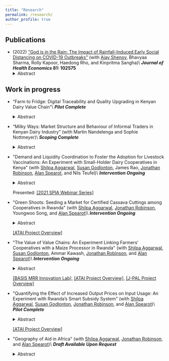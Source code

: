 ```yaml
---
title: "Research"
permalink: /research/
author_profile: true
---
```


<h2> Publications </h2>

- (2022) ["God is in the Rain: The Impact of Rainfall-Induced Early Social Distancing on COVID-19 Outbreaks"](/files/covid_jhe.pdf) (with [Ajay Shenoy](https://people.ucsc.edu/~azshenoy/), Bhavyaa Sharma, Rolly Kapoor, Haedong Rho, and Kinpritma Sangha)\\
**_Journal of Health Economics_ 81: 102575**
	<details>
	  <summary>Abstract</summary>
	<div align="justify">
	We measure the benefit to society created by preventing COVID-19 deaths through a marginal increase in early social distancing. We exploit county-level rainfall on the last weekend before statewide lockdown in the early phase of the pandemic. After controlling for historical rainfall, temperature, and state fixed-effects, current rainfall is a plausibly exogenous instrument for social distancing. A one percent decrease in the population leaving home on the weekend before lockdown creates an average of 132 dollars of benefit per county resident within 2 weeks. The impacts of earlier distancing compound over time and mainly arise from lowering the risk of a major outbreak, yielding large but unevenly distributed social benefit.
	</div>
	</details>


<h2> Work in progress </h2>

- “Farm to Fridge: Digital Traceability and Quality Upgrading in Kenyan Dairy Value Chain”\\
**_Pilot Complete_**
	<details>
	  <summary>Abstract</summary>
	<div align="justify">	  

	</div>	
	</details>



- “Milky Ways: Market Structure and Behaviour of Informal Traders in Kenyan Dairy Industry” (with Martin Nandelenga and Sophie Nottmeyer)\\
**_Scoping Complete_**
	<details>
	  <summary>Abstract</summary>
	<div align="justify">	  

	</div>	
	</details>



- "Demand and Liquidity Coordination to Foster the Adoption for Livestock Vaccinations: An Experiment with Small-Holder Dairy Cooperatives in Kenya" (with [Shilpa Aggarwal](https://aggarwalshilpa.wixsite.com/home), [Susan Godlonton](https://sites.williams.edu/sg5/), James Rao, [Jonathan Robinson](https://people.ucsc.edu/~jmrtwo/), [Alan Spearot](https://people.ucsc.edu/~aspearot/), and Nils Teufel)\\
**_Intervention Ongoing_**
	<details>
	  <summary>Abstract</summary>
	<div align="justify">		  
	  East Coast Fever (ECF) is a deadly cattle disease transmitted by ticks. While an effective ECF vaccine exists, take-up is low in many areas. There are two main reasons for the low adoption: First, technically, the vaccine must be administered to a large number of animals at once (the minimum package size has enough dosage for 40 cattle), and so farmers with only a few cattle cannot access the vaccine individually. Second, the vaccine is expensive for small-scale farmers, costing about $320 for a 40-dose package (straw). We conduct a randomized controlled trial with 210 subunits (milk collection routes) within 39 dairy cooperatives in Kenya to evaluate the effect of a demand aggregation intervention (in which farmers are encouraged to vaccinate together) cross-cut with a “checkoff system” intervention (in which a percentage of milk sales is set aside at milk cooperatives to be allocated for vaccine purchase) on the adoption of ECF vaccine.
	</div>	
	</details>

	Presented: [[2021 SPIA Webinar Series]](https://cas.cgiar.org/spia/events/2021-spia-webinar-series)



- "Green Shoots: Seeding a Market for Certified Cassava Cuttings among Cooperatives in Rwanda" (with [Shilpa Aggarwal](https://aggarwalshilpa.wixsite.com/home), [Jonathan Robinson](https://people.ucsc.edu/~jmrtwo/), Youngwoo Song, and [Alan Spearot](https://people.ucsc.edu/~aspearot/))\\
**_Intervention Ongoing_**
	<details>
	  <summary>Abstract</summary>
	<div align="justify">	  
	Many farmers in rural areas of developing countries do not use high quality inputs, either because sellers of quality inputs are located far away or because the quality of inputs cannot be ascertained easily. This not only keeps farmers' income low in the short run, but also has deleterious long-term consequences by preventing the development of value chains which requires reliable access to high quality farm output. In this study, we propose a pilot to establish a market for high-quality cassava planting materials among cooperatives in Rwanda. Working with IITA and RAB, we will randomly provide certification to cassava cooperatives, and supplement this with a demand stimulation intervention in which we will provide a subset of local farmers with information on crop diseases and how they can procure quality cassava planting material from certified cooperatives. We will measure impacts on crop diseases, profits and yields of cooperatives, as well as cassava planting and sourcing decisions of local farmers.
	</div>	
	</details>

	[[ATAI Project Overview]](https://www.atai-research.org/project/creating-a-market-for-high-quality-cassava-cuttings-the-role-of-quality-certification-and-demand-stimulation/)


- "The Value of Value Chains: An Experiment Linking Farmers’ Cooperatives with a Maize Processor in Rwanda" (with [Shilpa Aggarwal](https://aggarwalshilpa.wixsite.com/home), [Susan Godlonton](https://sites.williams.edu/sg5/), Ammar Kawash, [Jonathan Robinson](https://people.ucsc.edu/~jmrtwo/), and [Alan Spearot](https://people.ucsc.edu/~aspearot/))\\
**_Intervention Ongoing_**
	<details>
	  <summary>Abstract</summary>
	<div align="justify">  
	One way that farmers can improve their income and livelihoods is to transition from subsistence farming to market-driven, commercial agriculture in which output is sold into value chains. However, smallholder farmers typically do not sell their output to buyers in value chains, and one of the reasons is because their output often does not meet the required quality standards. We conduct a randomized controlled trial with 360 smallholder farmer cooperatives to evaluate the effects of providing farmers with access to maize processing services that could improve maize quality on their input decisions.
	</div>	
	</details>

	[[BASIS MRR Innovation Lab]](https://basis.ucdavis.edu/project/value-linking-farmers-maize-value-chains-rwanda), [[ATAI Project Overview]](https://www.atai-research.org/project/the-value-of-value-chains-an-experiment-linking-farmers-cooperatives-with-a-maize-processor-in-rwanda/), [[J-PAL Project Overview]](https://www.povertyactionlab.org/evaluation/connecting-smallholder-farmers-agricultural-value-chains-rwanda)



- "Quantifying the Effect of Increased Output Prices on Input Usage: An Experiment with Rwanda’s Smart Subsidy System" (with [Shilpa Aggarwal](https://aggarwalshilpa.wixsite.com/home), [Susan Godlonton](https://sites.williams.edu/sg5/), [Jonathan Robinson](https://people.ucsc.edu/~jmrtwo/), and [Alan Spearot](https://people.ucsc.edu/~aspearot/))\\
**_Pilot Complete_**
	<details>
	  <summary>Abstract</summary>
	<div align="justify">	  
	  Like much of Sub-Saharan Africa, a contributing factor to low agricultural productivity in Rwanda is the low usage of modern inputs like chemical fertilizer and improved seeds. A primary cause of low input usage is that low and variable prices for crop sales at harvest-time may make farmers uncertain about the profitability of investing in improved inputs during the planting and growing seasons. We randomly offer a subset of mid-sized cooperatives a guarantee of the price they will receive at harvest time. With the government-led digital SNS database records of input usage in Rwanda, we quantify the effect of higher anticipated output prices at the end of the season on input utilization during the season and in subsequent seasons.
	</div>	
	</details>

	[[ATAI Project Overview]](https://www.atai-research.org/project/quantifying-the-effect-of-increased-output-prices-on-input-usage-an-experiment-with-rwandas-smart-subsidy-system/)



- "Geography of Aid in Africa" (with [Shilpa Aggarwal](https://aggarwalshilpa.wixsite.com/home), [Jonathan Robinson](https://people.ucsc.edu/~jmrtwo/), and [Alan Spearot](https://people.ucsc.edu/~aspearot/))\\
**_Draft Available Upon Request_**
	<details>
	  <summary>Abstract</summary>
	<div align="justify">		  
	  Rural households tend to be poor, and thus in greater need of aid. However, aid programs likely make trade-offs regarding how much aid to give and where to send it based on needs as well as operating costs. As delivering aid to those most in-need is likely the more costly, there are opportunities for misallocation in the provision of aid. We study the spatial distribution of aid and investigate whether there is spatial misallocation in aid provision.
	</div>
	</details>




